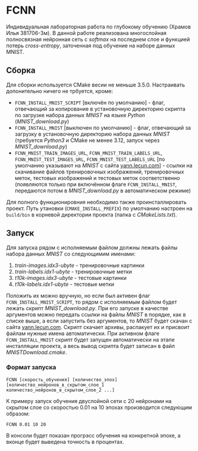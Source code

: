 # FCNN
Индивидуальная лабораторная работа по глубокому обучению (Храмов Илья 381706-3м). В данной работе реализована многослойная полносвязная нейронная сеть c *softmax* на последнем слое и функцией потерь *cross-entropy*, заточенная под обучение на наборе данных MNIST.

## Сборка
Для сборки используется CMake весии не меньше 3.5.0. Настраивать допонительно ничего не трбуется, кроме:
* `FCNN_INSTALL_MNIST_SCRIPT` [включён по умолчанию] - флаг, отвечающий за копирование в установочную директорию скрипта по загрузке набора данных *MNIST* на языке *Python* (*MNIST_download.py*)
* `FCNN_INSTALL_MNIST` [выключен по умолчанию] - флаг, отвечающий за загрузку в установочную директорию набора данных *MNIST* (требуется *Python3* и CMake не менее 3.12, запуск через *MNIST_download.py*)
* `FCNN_MNIST_TRAIN_IMAGES_URL`, `FCNN_MNIST_TRAIN_LABELS_URL`, `FCNN_MNIST_TEST_IMAGES_URL`, `FCNN_MNIST_TEST_LABELS_URL` [по умолчанию указывают на *MNIST* с сайта [yann.lecun.com](http://yann.lecun.com/exdb/mnist "MNIST")] - ссылки на скачивание файлов тренировочных изображений, тренировочных меток, тестовых изображений и тестовых меток соответственно (появляются только при включённом флаге `FCNN_INSTALL_MNIST`, передаются потом в *MNIST_download.py* в автоматическом режиме)

Для полного функционировния необходимо также проинсталлировать проект. Путь утановки (`CMAKE_INSTALL_PREFIX`) по умолчанию настроен на `build/bin` в корневой директории проекта (папка с *CMakeLists.txt*).
## Запуск
Для запуска рядом с исполняемым файлом должны лежать файлы набора данных *MNIST* со следующимим именами:
1. *train-images.idx3-ubyte* - тренировочные картинки
2. *train-labels.idx1-ubyte* - тренировочные метки
3. *t10k-images.idx3-ubyte* - тестовые картинки
4. *t10k-labels.idx1-ubyte* - тестовые метки

Положить их можно вручную, но если был активен флаг `FCNN_INSTALL_MNIST_SCRIPT`, то рядом с исполняемым файлом будет лежать скрипт *MNIST_download.py*. При его запуске в качестве аргументов можно передать ссылки на файлы *MNIST* в порядке, как в списке выше, а если запустить без аргументов, то *MNIST* будет скачан с сайта [yann.lecun.com](http://yann.lecun.com/exdb/mnist "MNIST"). Скрипт скачает архивы, распакует их и присвоит файлам нужные имена автоматически. При активном флаге `FCNN_INSTALL_MNIST` скрипт будет запущен автоматически на этапе инсталляции проекта, а весь вывод скрипта будет записан в файл *MNISTDownload.cmake*.
### Формат запуска
```
FCNN [скорость_обучения] [количество_эпох] [количество_нейронов_в_скрытом_слое_1 количество_нейронов_в_скрытом_слое_2 ...]
```
К примеру запуск обучения двуслойной сети с 20 нейронами на скрытом слое со скоростью 0.01 на 10 эпохах производится следующим образом:
```
FCNN 0.01 10 20
```
В консоли будет показан прогрэсс обучения на конкретной эпохе, а вконце будет выведена точность в процентах.

